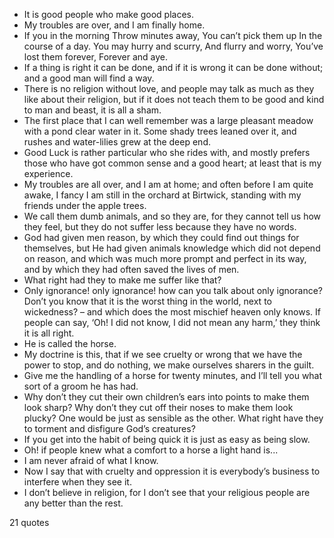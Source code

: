  - It is good people who make good places.
 - My troubles are over, and I am finally home.
 - If you in the morning Throw minutes away, You can’t pick them up In the course of a day. You may hurry and scurry, And flurry and worry, You’ve lost them forever, Forever and aye.
 - If a thing is right it can be done, and if it is wrong it can be done without; and a good man will find a way.
 - There is no religion without love, and people may talk as much as they like about their religion, but if it does not teach them to be good and kind to man and beast, it is all a sham.
 - The first place that I can well remember was a large pleasant meadow with a pond clear water in it. Some shady trees leaned over it, and rushes and water-lilies grew at the deep end.
 - Good Luck is rather particular who she rides with, and mostly prefers those who have got common sense and a good heart; at least that is my experience.
 - My troubles are all over, and I am at home; and often before I am quite awake, I fancy I am still in the orchard at Birtwick, standing with my friends under the apple trees.
 - We call them dumb animals, and so they are, for they cannot tell us how they feel, but they do not suffer less because they have no words.
 - God had given men reason, by which they could find out things for themselves, but He had given animals knowledge which did not depend on reason, and which was much more prompt and perfect in its way, and by which they had often saved the lives of men.
 - What right had they to make me suffer like that?
 - Only ignorance! only ignorance! how can you talk about only ignorance? Don’t you know that it is the worst thing in the world, next to wickedness? – and which does the most mischief heaven only knows. If people can say, ‘Oh! I did not know, I did not mean any harm,’ they think it is all right.
 - He is called the horse.
 - My doctrine is this, that if we see cruelty or wrong that we have the power to stop, and do nothing, we make ourselves sharers in the guilt.
 - Give me the handling of a horse for twenty minutes, and I’ll tell you what sort of a groom he has had.
 - Why don’t they cut their own children’s ears into points to make them look sharp? Why don’t they cut off their noses to make them look plucky? One would be just as sensible as the other. What right have they to torment and disfigure God’s creatures?
 - If you get into the habit of being quick it is just as easy as being slow.
 - Oh! if people knew what a comfort to a horse a light hand is...
 - I am never afraid of what I know.
 - Now I say that with cruelty and oppression it is everybody’s business to interfere when they see it.
 - I don’t believe in religion, for I don’t see that your religious people are any better than the rest.

21 quotes